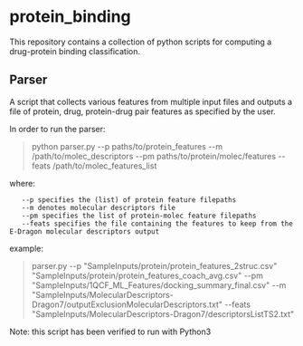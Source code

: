 # protein_binding

This repository contains a collection of python scripts for computing a drug-protein binding classification.

## Parser
A script that collects various features from multiple input files and outputs a file of protein, drug, protein-drug pair features as specified by the user. 


In order to run the parser:

> python parser.py --p paths/to/protein_features --m /path/to/molec_descriptors --pm paths/to/protein/molec/features --feats /path/to/molec_features_list

where:

       --p specifies the (list) of protein feature filepaths
       --m denotes molecular descriptors file
       --pm specifies the list of protein-molec feature filepaths
       --feats specifies the file containing the features to keep from the E-Dragon molecular descriptors output

example:
> parser.py --p "SampleInputs/protein/protein_features_2struc.csv" "SampleInputs/protein/protein_features_coach_avg.csv" --pm "SampleInputs/1QCF_ML_Features/docking_summary_final.csv" --m "SampleInputs/MolecularDescriptors-Dragon7/outputExclusionMolecularDescriptors.txt" --feats "SampleInputs/MolecularDescriptors-Dragon7/descriptorsListTS2.txt"
	
Note: this script has been verified to run with Python3



